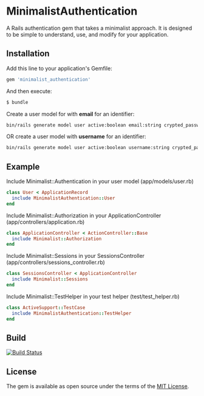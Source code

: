 # MinimalistAuthentication
A Rails authentication gem that takes a minimalist approach. It is designed to be simple to understand, use, and modify for your application.


## Installation
Add this line to your application's Gemfile:

```ruby
gem 'minimalist_authentication'
```

And then execute:
```bash
$ bundle
```

Create a user model for with **email** for an identifier:
```bash
bin/rails generate model user active:boolean email:string crypted_password:string salt:string last_logged_in_at:datetime
```

OR create a user model with **username** for an identifier:
```bash
bin/rails generate model user active:boolean username:string crypted_password:string salt:string last_logged_in_at:datetime
```


## Example
Include Minimalist::Authentication in your user model (app/models/user.rb)
```ruby
class User < ApplicationRecord
  include MinimalistAuthentication::User
end
```

Include Minimalist::Authorization in your ApplicationController (app/controllers/application.rb)
```ruby
class ApplicationController < ActionController::Base
  include Minimalist::Authorization
end
```

Include Minimalist::Sessions in your SessionsController (app/controllers/sessions_controller.rb)
```ruby
class SessionsController < ApplicationController
  include Minimalist::Sessions
end
```

Include Minimalist::TestHelper in your test helper (test/test_helper.rb)
```ruby
class ActiveSupport::TestCase
  include MinimalistAuthentication::TestHelper
end
```

## Build
[![Build Status](https://travis-ci.org/wwidea/minimalist_authentication.svg?branch=master)](https://travis-ci.org/wwidea/minimalist_authentication)


## License
The gem is available as open source under the terms of the [MIT License](http://opensource.org/licenses/MIT).
